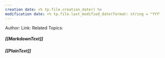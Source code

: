 ```yaml
---
creation date: <% tp.file.creation_date() %>
modification date: <% tp.file.last_modified_date(format: string = "YYYY-MM-DD HH:mm")
---
```

Author:
Link:
Related Topics:

##### [[MarkdownText]]

##### [[PlainText]]


